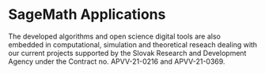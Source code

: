 # SageMath Applications

The developed algorithms and open science digital tools are also embedded in computational, simulation and theoretical reseach dealing with  our current projects supported by the Slovak Research and Development Agency under the Contract no. APVV-21-0216 and APVV-21-0369.
